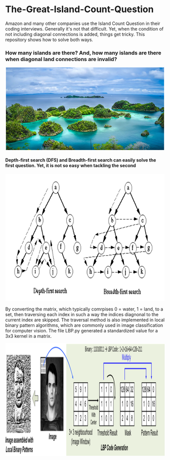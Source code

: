 # The-Great-Island-Count-Question
Amazon and many other companies use the Island Count Question in their coding interviews. Generally it's not that difficult. Yet, when the condition of not including diagonal connections is added, things get tricky. This repository shows how to solve both ways.


### How many islands are there? And, how many islands are there when diagonal land connections are invalid? ###
<p align="center">
  <img width="500" height="260" src="https://github.com/MattLondon101/Images/blob/master/Islands.png"
</p>


#### Depth-first search (DFS) and Breadth-first search can easily solve the first question. Yet, it is not so easy when tackling the second ####
<p align="center"> <img width="800" height="400" src="https://github.com/MattLondon101/Images/blob/master/DFS_BFS.png" </p>
  
By converting the matrix, which typically comrpises 0 = water, 1 = land, to a set, then traversing each index in such a way the indices diagnonal to the current index are skipped. The traversal method is also implemented in local binary pattern algorithms, which are commonly used in image classification for computer vision. The file LBP.py generated a standardized value for a 3x3 kernel in a matrix.

<p align="center"> <img width="850" height="355" src="https://github.com/MattLondon101/Images/blob/master/LBP.png" </p>
